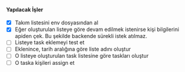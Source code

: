 #### Yapılacak İşler
 
* [x] Takım listesini env dosyasından al
* [x] Eğer oluşturulan listeye göre devam edilmek istenirse kişi bilgilerini apiden çek. Bu şekilde backende sürekli istek atılmaz.
* [ ] Listeye task eklemeyi test et
* [ ] Eklenince, tarih aralığına göre liste adını oluştur
* [ ] O listeye oluşturulan task listesine göre taskları oluştur
* [ ] O taska kişileri assign et

